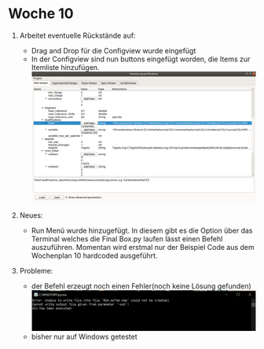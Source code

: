 # Woche 10

1. Arbeitet eventuelle Rückstände auf:
    - Drag and Drop für die Configview wurde eingefügt
    - In der Configview sind nun buttons eingefügt worden, die Items zur Itemliste 
    hinzufügen.
    ![alt text](../Screenshots/AddParameter.png )

2. Neues:
    - Run Menü wurde hinzugefügt. In diesem gibt es die Option über das Terminal welches die Final Box.py laufen lässt einen Befehl auszuführen.
     Momentan wird erstmal nur der Beispiel Code aus dem Wochenplan 10 hardcoded ausgeführt.
3. Probleme:
    - der Befehl erzeugt noch einen Fehler(noch keine Lösung gefunden)
    ![alt text](../Screenshots/error.png )
    - bisher nur auf Windows getestet
